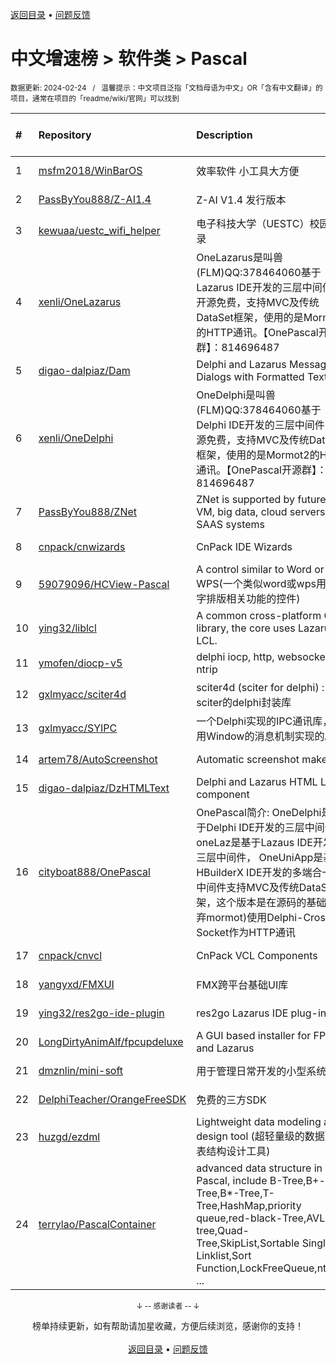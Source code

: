 <a href="https://gitee.com/GrowingGit/GitHub-Chinese-Top-Charts#github中文排行榜">返回目录</a> • <a href="/content/docs/feedback.md">问题反馈</a>

# 中文增速榜 > 软件类 > Pascal
<sub>数据更新: 2024-02-24&nbsp;&nbsp;&nbsp;/&nbsp;&nbsp;&nbsp;温馨提示：中文项目泛指「文档母语为中文」OR「含有中文翻译」的项目，通常在项目的「readme/wiki/官网」可以找到</sub>

|#|Repository|Description|Stars|Average daily growth|Updated|
|:-|:-|:-|:-|:-|:-|
|1|[msfm2018/WinBarOS](https://github.com/msfm2018/WinBarOS)|效率软件 小工具大方便|15|0|2023-12-17|
|2|[PassByYou888/Z-AI1.4](https://github.com/PassByYou888/Z-AI1.4)|Z-AI V1.4 发行版本|8|0|2023-09-03|
|3|[kewuaa/uestc_wifi_helper](https://github.com/kewuaa/uestc_wifi_helper)|电子科技大学（UESTC）校园网登录|18|0|2024-02-20|
|4|[xenli/OneLazarus](https://github.com/xenli/OneLazarus)|OneLazarus是叫兽(FLM)QQ:378464060基于Lazarus IDE开发的三层中间件，开源免费，支持MVC及传统DataSet框架，使用的是Mormot2的HTTP通讯。【OnePascal开源群】：814696487|7|0|2023-12-13|
|5|[digao-dalpiaz/Dam](https://github.com/digao-dalpiaz/Dam)|Delphi and Lazarus Message Dialogs with Formatted Text|120|0|2024-02-23|
|6|[xenli/OneDelphi](https://github.com/xenli/OneDelphi)|OneDelphi是叫兽(FLM)QQ:378464060基于Delphi IDE开发的三层中间件，开源免费，支持MVC及传统DataSet框架，使用的是Mormot2的HTTP通讯。【OnePascal开源群】：814696487|35|0|2023-12-15|
|7|[PassByYou888/ZNet](https://github.com/PassByYou888/ZNet)|ZNet is supported by future P2P VM, big data, cloud servers, and SAAS systems|48|0|2024-01-26|
|8|[cnpack/cnwizards](https://github.com/cnpack/cnwizards)|CnPack IDE Wizards|544|0|2024-02-23|
|9|[59079096/HCView-Pascal](https://github.com/59079096/HCView-Pascal)|A control similar to Word or WPS(一个类似word或wps用于文字排版相关功能的控件)|102|0|2023-09-11|
|10|[ying32/liblcl](https://github.com/ying32/liblcl)|A common cross-platform GUI library, the core uses Lazarus LCL.|117|0|2023-12-27|
|11|[ymofen/diocp-v5](https://github.com/ymofen/diocp-v5)|delphi iocp, http, websocket, ntrip|236|0|2024-02-22|
|12|[gxlmyacc/sciter4d](https://github.com/gxlmyacc/sciter4d)|sciter4d (sciter for delphi) :  一个sciter的delphi封装库|43|0|2023-10-17|
|13|[gxlmyacc/SYIPC](https://github.com/gxlmyacc/SYIPC)|一个Delphi实现的IPC通讯库，使用Window的消息机制实现的。|4|0|2023-10-10|
|14|[artem78/AutoScreenshot](https://github.com/artem78/AutoScreenshot)|Automatic screenshot maker|91|0|2024-01-27|
|15|[digao-dalpiaz/DzHTMLText](https://github.com/digao-dalpiaz/DzHTMLText)|Delphi and Lazarus HTML Label component|161|0|2024-02-23|
|16|[cityboat888/OnePascal](https://github.com/cityboat888/OnePascal)|OnePascal简介: OneDelphi是基于Delphi IDE开发的三层中间件， oneLaz是基于Lazaus IDE开发的三层中间件， OneUniApp是基于HBuilderX IDE开发的多端合一app 中间件支持MVC及传统DataSet框架，这个版本是在源码的基础上(放弃mormot)使用Delphi-Cross-Socket作为HTTP通讯|5|0|2024-01-28|
|17|[cnpack/cnvcl](https://github.com/cnpack/cnvcl)|CnPack VCL Components|312|0|2024-02-23|
|18|[yangyxd/FMXUI](https://github.com/yangyxd/FMXUI)|FMX跨平台基础UI库|252|0|2023-11-15|
|19|[ying32/res2go-ide-plugin](https://github.com/ying32/res2go-ide-plugin)|res2go Lazarus IDE plug-in|29|0|2024-01-13|
|20|[LongDirtyAnimAlf/fpcupdeluxe](https://github.com/LongDirtyAnimAlf/fpcupdeluxe)|A GUI based installer for FPC and Lazarus|437|0|2024-02-15|
|21|[dmznlin/mini-soft](https://github.com/dmznlin/mini-soft)|用于管理日常开发的小型系统|3|0|2024-02-17|
|22|[DelphiTeacher/OrangeFreeSDK](https://github.com/DelphiTeacher/OrangeFreeSDK)|免费的三方SDK|45|0|2024-02-21|
|23|[huzgd/ezdml](https://github.com/huzgd/ezdml)|Lightweight data modeling and design tool (超轻量级的数据建模表结构设计工具)|20|0|2024-01-03|
|24|[terrylao/PascalContainer](https://github.com/terrylao/PascalContainer)|advanced data structure in Pascal, include  B-Tree,B+-Tree,B*-Tree,T-Tree,HashMap,priority queue,red-black-Tree,AVL-tree,Quad-Tree,SkipList,Sortable Single Linklist,Sort Function,LockFreeQueue,nth_ele ...|33|0|2024-01-19|

<div align="center">
    <p><sub>↓ -- 感谢读者 -- ↓</sub></p>
    榜单持续更新，如有帮助请加星收藏，方便后续浏览，感谢你的支持！
</div>

<br/>

<div align="center"><a href="https://gitee.com/GrowingGit/GitHub-Chinese-Top-Charts#github中文排行榜">返回目录</a> • <a href="/content/docs/feedback.md">问题反馈</a></div>
